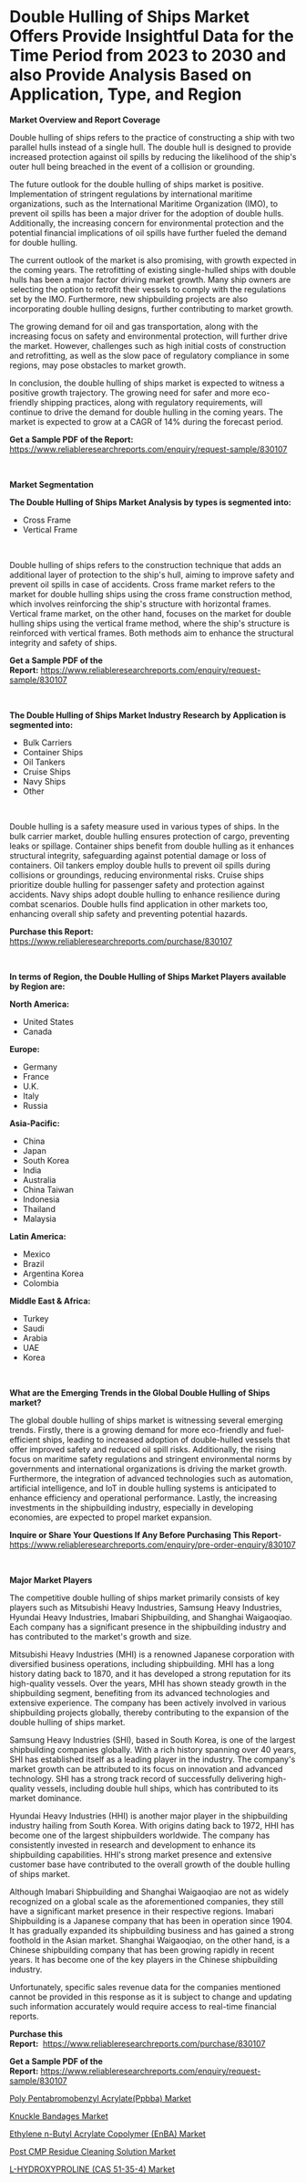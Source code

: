 <p><h1>Double Hulling of Ships Market Offers Provide Insightful Data for the Time Period from 2023 to 2030 and also Provide Analysis Based on Application, Type, and Region</h1></p><p><strong>Market Overview and Report Coverage</strong></p>
<p><p>Double hulling of ships refers to the practice of constructing a ship with two parallel hulls instead of a single hull. The double hull is designed to provide increased protection against oil spills by reducing the likelihood of the ship's outer hull being breached in the event of a collision or grounding.</p><p>The future outlook for the double hulling of ships market is positive. Implementation of stringent regulations by international maritime organizations, such as the International Maritime Organization (IMO), to prevent oil spills has been a major driver for the adoption of double hulls. Additionally, the increasing concern for environmental protection and the potential financial implications of oil spills have further fueled the demand for double hulling.</p><p>The current outlook of the market is also promising, with growth expected in the coming years. The retrofitting of existing single-hulled ships with double hulls has been a major factor driving market growth. Many ship owners are selecting the option to retrofit their vessels to comply with the regulations set by the IMO. Furthermore, new shipbuilding projects are also incorporating double hulling designs, further contributing to market growth.</p><p>The growing demand for oil and gas transportation, along with the increasing focus on safety and environmental protection, will further drive the market. However, challenges such as high initial costs of construction and retrofitting, as well as the slow pace of regulatory compliance in some regions, may pose obstacles to market growth.</p><p>In conclusion, the double hulling of ships market is expected to witness a positive growth trajectory. The growing need for safer and more eco-friendly shipping practices, along with regulatory requirements, will continue to drive the demand for double hulling in the coming years. The market is expected to grow at a CAGR of 14% during the forecast period.</p></p>
<p><strong>Get a Sample PDF of the Report:</strong> <a href="https://www.reliableresearchreports.com/enquiry/request-sample/830107">https://www.reliableresearchreports.com/enquiry/request-sample/830107</a></p>
<p>&nbsp;</p>
<p><strong>Market Segmentation</strong></p>
<p><strong>The Double Hulling of Ships Market Analysis by types is segmented into:</strong></p>
<p><ul><li>Cross Frame</li><li>Vertical Frame</li></ul></p>
<p>&nbsp;</p>
<p><p>Double hulling of ships refers to the construction technique that adds an additional layer of protection to the ship's hull, aiming to improve safety and prevent oil spills in case of accidents. Cross frame market refers to the market for double hulling ships using the cross frame construction method, which involves reinforcing the ship's structure with horizontal frames. Vertical frame market, on the other hand, focuses on the market for double hulling ships using the vertical frame method, where the ship's structure is reinforced with vertical frames. Both methods aim to enhance the structural integrity and safety of ships.</p></p>
<p><strong>Get a Sample PDF of the Report:</strong>&nbsp;<a href="https://www.reliableresearchreports.com/enquiry/request-sample/830107">https://www.reliableresearchreports.com/enquiry/request-sample/830107</a></p>
<p>&nbsp;</p>
<p><strong>The Double Hulling of Ships Market Industry Research by Application is segmented into:</strong></p>
<p><ul><li>Bulk Carriers</li><li>Container Ships</li><li>Oil Tankers</li><li>Cruise Ships</li><li>Navy Ships</li><li>Other</li></ul></p>
<p>&nbsp;</p>
<p><p>Double hulling is a safety measure used in various types of ships. In the bulk carrier market, double hulling ensures protection of cargo, preventing leaks or spillage. Container ships benefit from double hulling as it enhances structural integrity, safeguarding against potential damage or loss of containers. Oil tankers employ double hulls to prevent oil spills during collisions or groundings, reducing environmental risks. Cruise ships prioritize double hulling for passenger safety and protection against accidents. Navy ships adopt double hulling to enhance resilience during combat scenarios. Double hulls find application in other markets too, enhancing overall ship safety and preventing potential hazards.</p></p>
<p><strong>Purchase this Report:</strong>&nbsp; <a href="https://www.reliableresearchreports.com/purchase/830107">https://www.reliableresearchreports.com/purchase/830107</a></p>
<p>&nbsp;</p>
<p><strong>In terms of Region, the Double Hulling of Ships Market Players available by Region are:</strong></p>
<p>
    <p> <strong> North America: </strong>
        <ul>
            <li>United States</li>
            <li>Canada</li>
        </ul>
        </p> 
    <p> <strong> Europe: </strong>
        <ul>
            <li>Germany</li>
            <li>France</li>
            <li>U.K.</li>
            <li>Italy</li>
            <li>Russia</li>
        </ul>
        </p> 
    <p> <strong> Asia-Pacific: </strong>
        <ul>
            <li>China</li>
            <li>Japan</li>
            <li>South Korea</li>
            <li>India</li>
            <li>Australia</li>
            <li>China Taiwan</li>
            <li>Indonesia</li>
            <li>Thailand</li>
            <li>Malaysia</li>
        </ul>
        </p> 
    <p> <strong> Latin America: </strong>
        <ul>
            <li>Mexico</li>
            <li>Brazil</li>
            <li>Argentina Korea</li>
            <li>Colombia</li>
        </ul>
        </p> 
    <p> <strong> Middle East & Africa: </strong>
        <ul>
            <li>Turkey</li>
            <li>Saudi</li>
            <li>Arabia</li>
            <li>UAE</li>
            <li>Korea</li>
        </ul>
    </p>
    </p>
<p>&nbsp;</p>
<p><strong>What are the Emerging Trends in the Global Double Hulling of Ships market?</strong></p>
<p><p>The global double hulling of ships market is witnessing several emerging trends. Firstly, there is a growing demand for more eco-friendly and fuel-efficient ships, leading to increased adoption of double-hulled vessels that offer improved safety and reduced oil spill risks. Additionally, the rising focus on maritime safety regulations and stringent environmental norms by governments and international organizations is driving the market growth. Furthermore, the integration of advanced technologies such as automation, artificial intelligence, and IoT in double hulling systems is anticipated to enhance efficiency and operational performance. Lastly, the increasing investments in the shipbuilding industry, especially in developing economies, are expected to propel market expansion.</p></p>
<p><strong>Inquire or Share Your Questions If Any Before Purchasing This Report</strong>- <a href="https://www.reliableresearchreports.com/enquiry/pre-order-enquiry/830107">https://www.reliableresearchreports.com/enquiry/pre-order-enquiry/830107</a></p>
<p>&nbsp;</p>
<p><strong>Major Market Players</strong></p>
<p><p>The competitive double hulling of ships market primarily consists of key players such as Mitsubishi Heavy Industries, Samsung Heavy Industries, Hyundai Heavy Industries, Imabari Shipbuilding, and Shanghai Waigaoqiao. Each company has a significant presence in the shipbuilding industry and has contributed to the market's growth and size.</p><p>Mitsubishi Heavy Industries (MHI) is a renowned Japanese corporation with diversified business operations, including shipbuilding. MHI has a long history dating back to 1870, and it has developed a strong reputation for its high-quality vessels. Over the years, MHI has shown steady growth in the shipbuilding segment, benefiting from its advanced technologies and extensive experience. The company has been actively involved in various shipbuilding projects globally, thereby contributing to the expansion of the double hulling of ships market.</p><p>Samsung Heavy Industries (SHI), based in South Korea, is one of the largest shipbuilding companies globally. With a rich history spanning over 40 years, SHI has established itself as a leading player in the industry. The company's market growth can be attributed to its focus on innovation and advanced technology. SHI has a strong track record of successfully delivering high-quality vessels, including double hull ships, which has contributed to its market dominance.</p><p>Hyundai Heavy Industries (HHI) is another major player in the shipbuilding industry hailing from South Korea. With origins dating back to 1972, HHI has become one of the largest shipbuilders worldwide. The company has consistently invested in research and development to enhance its shipbuilding capabilities. HHI's strong market presence and extensive customer base have contributed to the overall growth of the double hulling of ships market.</p><p>Although Imabari Shipbuilding and Shanghai Waigaoqiao are not as widely recognized on a global scale as the aforementioned companies, they still have a significant market presence in their respective regions. Imabari Shipbuilding is a Japanese company that has been in operation since 1904. It has gradually expanded its shipbuilding business and has gained a strong foothold in the Asian market. Shanghai Waigaoqiao, on the other hand, is a Chinese shipbuilding company that has been growing rapidly in recent years. It has become one of the key players in the Chinese shipbuilding industry.</p><p>Unfortunately, specific sales revenue data for the companies mentioned cannot be provided in this response as it is subject to change and updating such information accurately would require access to real-time financial reports.</p></p>
<p><strong>Purchase this Report:</strong>&nbsp;&nbsp;<a href="https://www.reliableresearchreports.com/purchase/830107">https://www.reliableresearchreports.com/purchase/830107</a></p>
<p></p>
<p><strong>Get a Sample PDF of the Report:</strong>&nbsp;<a href="https://www.reliableresearchreports.com/enquiry/request-sample/830107">https://www.reliableresearchreports.com/enquiry/request-sample/830107</a></p>
<p><p><a href="https://github.com/aasishrp01/Market-Research-Report-List-1/blob/main/poly-pentabromobenzyl-acrylateppbba-market.md">Poly Pentabromobenzyl Acrylate(Ppbba) Market</a></p><p><a href="https://medium.com/@edenkrajcik/decoding-knuckle-bandages-market-metrics-market-share-trends-and-growth-patterns-5373a8f1e1e0">Knuckle Bandages Market</a></p><p><a href="https://github.com/Paul14Anderson63/Market-Research-Report-List-1/blob/main/ethylene-n-butyl-acrylate-copolymer-enba-market.md">Ethylene n-Butyl Acrylate Copolymer (EnBA) Market</a></p><p><a href="https://www.linkedin.com/pulse/post-cmp-residue-cleaning-solution-market-size-share-global-analysis/">Post CMP Residue Cleaning Solution Market</a></p><p><a href="https://medium.com/@jasperkuhic2023/l-hydroxyproline-cas-51-35-4-market-exploring-market-share-market-trends-and-future-growth-a7a9a3ddc2a9">L-HYDROXYPROLINE (CAS 51-35-4) Market</a></p></p>
